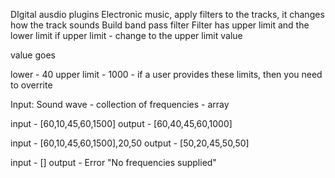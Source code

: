 DIgital ausdio plugins
Electronic music, apply filters to the tracks, it changes how the track sounds
Build band pass filter
Filter has upper limit and the lower limit
if upper limit - change to the upper limit value

value goes

lower - 40
upper limit - 1000 - if a user provides these limits, then you need to overrite

Input: Sound wave - collection of frequencies - array 

input - [60,10,45,60,1500]
output - [60,40,45,60,1000]

input - [60,10,45,60,1500],20,50
output - [50,20,45,50,50]

input - []
output - Error "No frequencies supplied"

